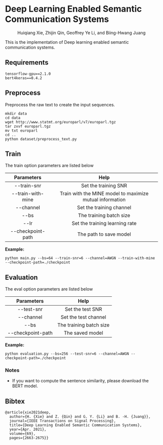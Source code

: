 # Deep Learning Enabled Semantic Communication Systems

<center>Huiqiang Xie, Zhijin Qin, Geoffrey Ye Li, and Biing-Hwang Juang </center>

This is the implementation of  Deep learning enabled semantic communication systems.

## Requirements
```
tensorflow-gpu==2.1.0
bert4keras==0.4.2
```

## Preprocess

Preprocess the raw text to create the input sequences.

```shell
mkdir data
cd data
wget http://www.statmt.org/europarl/v7/europarl.tgz
tar zxvf europarl.tgz
mv txt europarl
cd ..
python dataset/preprocess_text.py
```

## Train


The train option parameters are listed below

|    Parameters     |                           Help                           |
| :---------------: | :------------------------------------------------------: |
|    --train-snr    |                   Set the training SNR                   |
| --train-with-mine | Train with the MINE model to maximize mutual information |
|     --channel     |                 Set the training channel                 |
|       --bs        |                 The training batch size                  |
|       --lr        |              Set the training learning rate              |
| --checkpoint-path |                  The path to save model                  |

**Example:**

```shell
python main.py --bs=64 --train-snr=6 --channel=AWGN --train-with-mine --checkpoint-path=./checkpoint 
```

 

## Evaluation

The eval option parameters are listed below

|    Parameters     |              Help              |
| :---------------: | :----------------------------: |
|    --test-snr     |        Set the test SNR        |
|     --channel     |    Set the test channel    |
|       --bs        |    The training batch size     |
| --checkpoint-path |     The saved model     |

**Example:**

```shell
python evaluation.py --bs=256 --test-snr=6 --channel=AWGN --checkpoint-path=./checkpoint
```
### Notes
+ If you want to compute the sentence similarity, please download the BERT model.

## Bibtex
```bitex
@article{xie2021deep,
  author={H. {Xie} and Z. {Qin} and G. Y. {Li} and B. -H. {Juang}},
  journal={IEEE Transactions on Signal Processing}, 
  title={Deep Learning Enabled Semantic Communication Systems}, 
  year={Apr. 2021},
  volume={69},
  pages={2663-2675}}
```